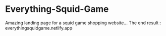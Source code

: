 # Everything-Squid-Game

Amazing landing page for a squid game shopping website... The end result :      everythingsquidgame.netlify.app
